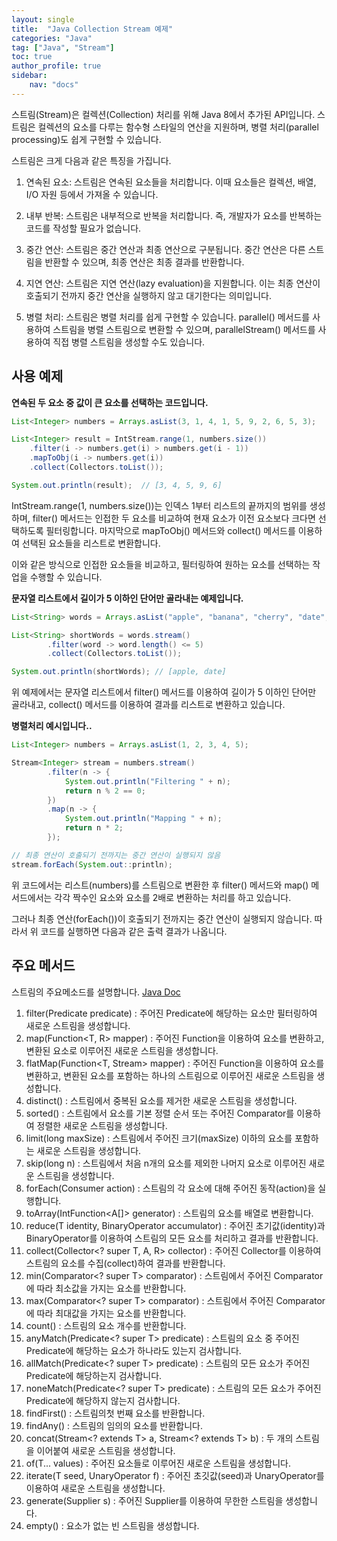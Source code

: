 ```yaml
---
layout: single
title:  "Java Collection Stream 예제"
categories: "Java"
tag: ["Java", "Stream"]
toc: true
author_profile: true
sidebar:
    nav: "docs"
---
```


스트림(Stream)은 컬렉션(Collection) 처리를 위해 Java 8에서 추가된 API입니다. 스트림은 컬렉션의 요소를 다루는 함수형 스타일의 연산을 지원하며, 병렬 처리(parallel processing)도 쉽게 구현할 수 있습니다.

스트림은 크게 다음과 같은 특징을 가집니다.

1. 연속된 요소: 스트림은 연속된 요소들을 처리합니다. 이때 요소들은 컬렉션, 배열, I/O 자원 등에서 가져올 수 있습니다.

2. 내부 반복: 스트림은 내부적으로 반복을 처리합니다. 즉, 개발자가 요소를 반복하는 코드를 작성할 필요가 없습니다.

3. 중간 연산: 스트림은 중간 연산과 최종 연산으로 구분됩니다. 중간 연산은 다른 스트림을 반환할 수 있으며, 최종 연산은 최종 결과를 반환합니다.

4. 지연 연산: 스트림은 지연 연산(lazy evaluation)을 지원합니다. 이는 최종 연산이 호출되기 전까지 중간 연산을 실행하지 않고 대기한다는 의미입니다.

5. 병렬 처리: 스트림은 병렬 처리를 쉽게 구현할 수 있습니다. parallel() 메서드를 사용하여 스트림을 병렬 스트림으로 변환할 수 있으며, parallelStream() 메서드를 사용하여 직접 병렬 스트림을 생성할 수도 있습니다.

## 사용 예제
**연속된 두 요소 중 값이 큰 요소를 선택하는 코드입니다.**
```java
List<Integer> numbers = Arrays.asList(3, 1, 4, 1, 5, 9, 2, 6, 5, 3);

List<Integer> result = IntStream.range(1, numbers.size())
    .filter(i -> numbers.get(i) > numbers.get(i - 1))
    .mapToObj(i -> numbers.get(i))
    .collect(Collectors.toList());

System.out.println(result);  // [3, 4, 5, 9, 6]
```
IntStream.range(1, numbers.size())는 인덱스 1부터 리스트의 끝까지의 범위를 생성하며, filter() 메서드는 인접한 두 요소를 비교하여 현재 요소가 이전 요소보다 크다면 선택하도록 필터링합니다. 마지막으로 mapToObj() 메서드와 collect() 메서드를 이용하여 선택된 요소들을 리스트로 변환합니다.

이와 같은 방식으로 인접한 요소들을 비교하고, 필터링하여 원하는 요소를 선택하는 작업을 수행할 수 있습니다.

**문자열 리스트에서 길이가 5 이하인 단어만 골라내는 예제입니다.**
```java
List<String> words = Arrays.asList("apple", "banana", "cherry", "date", "elderberry");

List<String> shortWords = words.stream()
        .filter(word -> word.length() <= 5)
        .collect(Collectors.toList());

System.out.println(shortWords); // [apple, date]
```
위 예제에서는 문자열 리스트에서 filter() 메서드를 이용하여 길이가 5 이하인 단어만 골라내고, collect() 메서드를 이용하여 결과를 리스트로 변환하고 있습니다.

**병렬처리 예시입니다..**
```java
List<Integer> numbers = Arrays.asList(1, 2, 3, 4, 5);

Stream<Integer> stream = numbers.stream()
        .filter(n -> {
            System.out.println("Filtering " + n);
            return n % 2 == 0;
        })
        .map(n -> {
            System.out.println("Mapping " + n);
            return n * 2;
        });

// 최종 연산이 호출되기 전까지는 중간 연산이 실행되지 않음
stream.forEach(System.out::println);
``` 
위 코드에서는 리스트(numbers)를 스트림으로 변환한 후 filter() 메서드와 map() 메서드에서는 각각 짝수인 요소와 요소를 2배로 변환하는 처리를 하고 있습니다.

그러나 최종 연산(forEach())이 호출되기 전까지는 중간 연산이 실행되지 않습니다. 따라서 위 코드를 실행하면 다음과 같은 출력 결과가 나옵니다.

## 주요 메서드
스트림의 주요메소드를 설명합니다. [Java Doc](https://docs.oracle.com/en/java/javase/17/docs/api/java.base/java/util/stream/Stream.html)

1. filter(Predicate<T> predicate) : 주어진 Predicate에 해당하는 요소만 필터링하여 새로운 스트림을 생성합니다.
2. map(Function<T, R> mapper) : 주어진 Function을 이용하여 요소를 변환하고, 변환된 요소로 이루어진 새로운 스트림을 생성합니다.
3. flatMap(Function<T, Stream<R>> mapper) : 주어진 Function을 이용하여 요소를 변환하고, 변환된 요소를 포함하는 하나의 스트림으로 이루어진 새로운 스트림을 생성합니다.
4. distinct() : 스트림에서 중복된 요소를 제거한 새로운 스트림을 생성합니다.
5. sorted() : 스트림에서 요소를 기본 정렬 순서 또는 주어진 Comparator를 이용하여 정렬한 새로운 스트림을 생성합니다.
6. limit(long maxSize) : 스트림에서 주어진 크기(maxSize) 이하의 요소를 포함하는 새로운 스트림을 생성합니다.
7. skip(long n) : 스트림에서 처음 n개의 요소를 제외한 나머지 요소로 이루어진 새로운 스트림을 생성합니다.
8. forEach(Consumer<T> action) : 스트림의 각 요소에 대해 주어진 동작(action)을 실행합니다.
9. toArray(IntFunction<A[]> generator) : 스트림의 요소를 배열로 변환합니다.
10. reduce(T identity, BinaryOperator<T> accumulator) : 주어진 초기값(identity)과 BinaryOperator를 이용하여 스트림의 모든 요소를 처리하고 결과를 반환합니다.
11. collect(Collector<? super T, A, R> collector) : 주어진 Collector를 이용하여 스트림의 요소를 수집(collect)하여 결과를 반환합니다.
12. min(Comparator<? super T> comparator) : 스트림에서 주어진 Comparator에 따라 최소값을 가지는 요소를 반환합니다.
13. max(Comparator<? super T> comparator) : 스트림에서 주어진 Comparator에 따라 최대값을 가지는 요소를 반환합니다.
14. count() : 스트림의 요소 개수를 반환합니다.
15. anyMatch(Predicate<? super T> predicate) : 스트림의 요소 중 주어진 Predicate에 해당하는 요소가 하나라도 있는지 검사합니다.
16. allMatch(Predicate<? super T> predicate) : 스트림의 모든 요소가 주어진 Predicate에 해당하는지 검사합니다.
17. noneMatch(Predicate<? super T> predicate) : 스트림의 모든 요소가 주어진 Predicate에 해당하지 않는지 검사합니다.
18. findFirst() : 스트림의첫 번째 요소를 반환합니다.
19. findAny() : 스트림의 임의의 요소를 반환합니다.
20. concat(Stream<? extends T> a, Stream<? extends T> b) : 두 개의 스트림을 이어붙여 새로운 스트림을 생성합니다.
21. of(T... values) : 주어진 요소들로 이루어진 새로운 스트림을 생성합니다.
22. iterate(T seed, UnaryOperator<T> f) : 주어진 초깃값(seed)과 UnaryOperator를 이용하여 새로운 스트림을 생성합니다.
23. generate(Supplier<T> s) : 주어진 Supplier를 이용하여 무한한 스트림을 생성합니다.
24. empty() : 요소가 없는 빈 스트림을 생성합니다.

